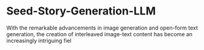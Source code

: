 # Seed-Story-Generation-LLM
With the remarkable advancements in image generation and open-form text generation, the creation of interleaved image-text content has become an increasingly intriguing fiel
